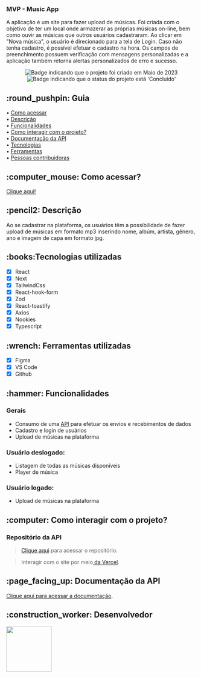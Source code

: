 <h3>
  MVP - Music App
</h3>
<p>A aplicação é um site para fazer upload de músicas. Foi criada com o objetivo de ter um local onde armazerar as próprias músicas on-line, bem como ouvir as músicas que outros usuários cadastraram. Ao clicar em "Nova música", o usuário é direcionado para a tela de Login. Caso não tenha cadastro, é possível efetuar o cadastro na hora. Os campos de preenchimento possuem verificação com mensagens personalizadas e a aplicação também retorna alertas personalizados de erro e sucesso. 
</p>

<p align="center">
    <img alt="Badge indicando que o projeto foi criado em Maio de 2023" src="https://img.shields.io/badge/Data%20de%20cria%C3%A7%C3%A3o-Julho%2F2023-blue">
    <img alt="Badge indicando que o status do projeto está 'Concluído'" src="https://img.shields.io/badge/Status-Concluído-green">
</p>

<h2> :round_pushpin: Guia</h2>

• <a href="#comoAcessar">Como acessar</a>
<br>
• <a href="#descricao">Descrição</a>
<br>
• <a href="#funcionalidades">Funcionalidades</a>
<br>
• <a href="#interacao">Como interagir com o projeto?</a>
<br>
• <a href="#doc">Documentação da API</a>
<br>
• <a href="#tecs">Tecnologias</a>
<br>
• <a href="#Ferramentas">Ferramentas</a>
<br>
• <a href="#Desenvolvedores">Pessoas contribuidoras</a>
<br>

<h2 id="comoAcessar"> :computer_mouse: Como acessar?</h2>

<a href="https://front-msk.vercel.app/">Clique aqui!</a>

<h2 id="descricao">:pencil2: Descrição</h2>
<p>
  Ao se cadastrar na plataforma, os usuários têm a possibilidade de fazer upload de músicas em formato mp3 inserindo nome, albúm, artista, gênero, ano e imagem de capa em formato jpg.
<br>

<h2 id="tecs">:books:Tecnologias utilizadas</h2>

- [x] React
- [x] Next
- [x] TailwindCss
- [x] React-hook-form
- [x] Zod
- [x] React-toastify
- [x] Axios
- [x] Nookies
- [x] Typescript

<h2 id="Ferramentas">:wrench: Ferramentas utilizadas</h2>

- [x] Figma
- [x] VS Code
- [x] Github

<h2 id="funcionalidades">:hammer: Funcionalidades</h2>

### Gerais

- Consumo de uma <a href="">API</a> para efetuar os envios e recebimentos de dados
- Cadastro e login de usuários
- Upload de músicas na plataforma

### Usuário deslogado:

- Listagem de todas as músicas disponíveis
- Player de música

### Usuário logado:

- Upload de músicas na plataforma

<h2 id="interacao">:computer: Como interagir com o projeto? </h2>

### Repositório da API

> <a href="https://github.com/GustavoGussoni/front_msk">Clique aqui</a> para acessar o repositório.

> Interagir com o site por meio<a href="https://front-msk.vercel.app/"> da Vercel</a>.

<h2 id="doc">:page_facing_up: Documentação da API </h2>
<a href="https://deploy-music-app.onrender.com/api">Clique aqui para acessar a documentação</a>.

<h2 id="Desenvolvedores">:construction_worker: Desenvolvedor</h2>

<a href="https://github.com/GustavoGussoni">
  <img width="120px" src="https://avatars.githubusercontent.com/u/110189029?v=4">
</a>
